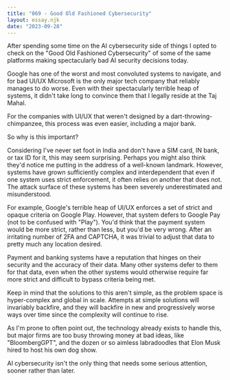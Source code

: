 ```yaml
---
title: "069 - Good Old Fashioned Cybersecurity"
layout: essay.njk
date: "2023-09-28"
---
```


After spending some time on the AI cybersecurity side of things I opted to check on the "Good Old Fashioned Cybersecurity" of some of the same platforms making spectacularly bad AI security decisions today.

Google has one of the worst and most convoluted systems to navigate, and for bad UI/UX Microsoft is the only major tech company that reliably manages to do worse. Even with their spectacularly terrible heap of systems, it didn't take long to convince them that I legally reside at the Taj Mahal.

For the companies with UI/UX that weren't designed by a dart-throwing-chimpanzee, this process was even easier, including a major bank.

So why is this important?

Considering I've never set foot in India and don't have a SIM card, IN bank, or tax ID for it, this may seem surprising. Perhaps you might also think they'd notice me putting in the address of a well-known landmark. However, systems have grown sufficiently complex and interdependent that even if one system uses strict enforcement, it often relies on another that does not. The attack surface of these systems has been severely underestimated and misunderstood.

For example, Google's terrible heap of UI/UX enforces a set of strict and opaque criteria on Google Play. However, that system defers to Google Pay (not to be confused with "Play"). You'd think that the payment system would be more strict, rather than less, but you'd be very wrong. After an irritating number of 2FA and CAPTCHA, it was trivial to adjust that data to pretty much any location desired.

Payment and banking systems have a reputation that hinges on their security and the accuracy of their data. Many other systems defer to them for that data, even when the other systems would otherwise require far more strict and difficult to bypass criteria being met.

Keep in mind that the solutions to this aren't simple, as the problem space is hyper-complex and global in scale. Attempts at simple solutions will invariably backfire, and they will backfire in new and progressively worse ways over time since the complexity will continue to rise.

As I'm prone to often point out, the technology already exists to handle this, but major firms are too busy throwing money at bad ideas, like "BloombergGPT", and the dozen or so aimless labradoodles that Elon Musk hired to host his own dog show.

AI cybersecurity isn't the only thing that needs some serious attention, sooner rather than later.